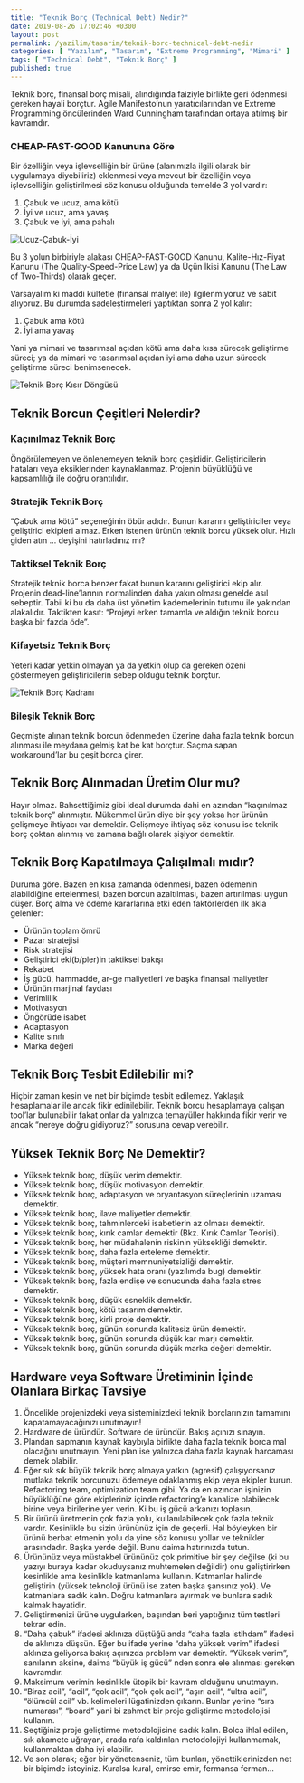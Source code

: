 ```yaml
---
title: "Teknik Borç (Technical Debt) Nedir?"
date: 2019-08-26 17:02:46 +0300
layout: post
permalink: /yazilim/tasarim/teknik-borc-technical-debt-nedir
categories: [ "Yazılım", "Tasarım", "Extreme Programming", "Mimari" ]
tags: [ "Technical Debt", "Teknik Borç" ]
published: true
---
```


Teknik borç, finansal borç misali, alındığında faiziyle birlikte geri ödenmesi gereken hayali borçtur. Agile Manifesto’nun yaratıcılarından ve Extreme Programming öncülerinden Ward Cunningham tarafından ortaya atılmış bir kavramdır.

### CHEAP-FAST-GOOD Kanununa Göre

Bir özelliğin veya işlevselliğin bir ürüne (alanımızla ilgili olarak bir uygulamaya diyebiliriz) eklenmesi veya mevcut bir özelliğin veya işlevselliğin geliştirilmesi söz konusu olduğunda temelde 3 yol vardır:

1. Çabuk ve ucuz, ama kötü
2. İyi ve ucuz, ama yavaş
3. Çabuk ve iyi, ama pahalı

![Ucuz-Çabuk-İyi](/assets/img/2019/08/CHEAP-FAST-GOOD.png "Ucuz-Çabuk-İyi")

Bu 3 yolun birbiriyle alakası CHEAP-FAST-GOOD Kanunu, Kalite-Hız-Fiyat Kanunu (The Quality-Speed-Price Law) ya da Üçün İkisi Kanunu (The Law of Two-Thirds) olarak geçer.

Varsayalım ki maddi külfetle (finansal maliyet ile) ilgilenmiyoruz ve sabit alıyoruz. Bu durumda sadeleştirmeleri yaptıktan sonra 2 yol kalır:

1. Çabuk ama kötü
2. İyi ama yavaş

Yani ya mimari ve tasarımsal açıdan kötü ama daha kısa sürecek geliştirme süreci; ya da mimari ve tasarımsal açıdan iyi ama daha uzun sürecek geliştirme süreci benimsenecek.

![Teknik Borç Kısır Döngüsü](/assets/img/2019/08/teknik-borc-kisir-dongusu.png "Teknik Borç Kısır Döngüsü")

## Teknik Borcun Çeşitleri Nelerdir?

### Kaçınılmaz Teknik Borç

Öngörülemeyen ve önlenemeyen teknik borç çeşididir. Geliştiricilerin hataları veya eksiklerinden kaynaklanmaz. Projenin büyüklüğü ve kapsamlılığı ile doğru orantılıdır.

### Stratejik Teknik Borç

“Çabuk ama kötü” seçeneğinin öbür adıdır. Bunun kararını geliştiriciler veya geliştirici ekipleri almaz. Erken istenen ürünün teknik borcu yüksek olur. Hızlı giden atın … deyişini hatırladınız mı?

### Taktiksel Teknik Borç

Stratejik teknik borca benzer fakat bunun kararını geliştirici ekip alır. Projenin dead-line’larının normalinden daha yakın olması genelde asıl sebeptir. Tabii ki bu da daha üst yönetim kademelerinin tutumu ile yakından alakalıdır. Taktikten kasıt: “Projeyi erken tamamla ve aldığın teknik borcu başka bir fazda öde”.

### Kifayetsiz Teknik Borç

Yeteri kadar yetkin olmayan ya da yetkin olup da gereken özeni göstermeyen geliştiricilerin sebep olduğu teknik borçtur.

![Teknik Borç Kadranı](/assets/img/2019/08/teknik-borc-kadrani.png "Teknik Borç Kadranı")

### Bileşik Teknik Borç

Geçmişte alınan teknik borcun ödenmeden üzerine daha fazla teknik borcun alınması ile meydana gelmiş kat be kat borçtur. Saçma sapan workaround’lar bu çeşit borca girer.

## Teknik Borç Alınmadan Üretim Olur mu?

Hayır olmaz. Bahsettiğimiz gibi ideal durumda dahi en azından “kaçınılmaz teknik borç” alınmıştır. Mükemmel ürün diye bir şey yoksa her ürünün gelişmeye ihtiyacı var demektir. Gelişmeye ihtiyaç söz konusu ise teknik borç çoktan alınmış ve zamana bağlı olarak şişiyor demektir.

## Teknik Borç Kapatılmaya Çalışılmalı mıdır?

Duruma göre. Bazen en kısa zamanda ödenmesi, bazen ödemenin alabildiğine ertelenmesi, bazen borcun azaltılması, bazen artırılması uygun düşer. Borç alma ve ödeme kararlarına etki eden faktörlerden ilk akla gelenler:

- Ürünün toplam ömrü
- Pazar stratejisi
- Risk stratejisi
- Geliştirici eki(b/pler)in taktiksel bakışı
- Rekabet
- İş gücü, hammadde, ar-ge maliyetleri ve başka finansal maliyetler
- Ürünün marjinal faydası
- Verimlilik
- Motivasyon
- Öngörüde isabet
- Adaptasyon
- Kalite sınıfı
- Marka değeri

## Teknik Borç Tesbit Edilebilir mi?

Hiçbir zaman kesin ve net bir biçimde tesbit edilemez. Yaklaşık hesaplamalar ile ancak fikir edinilebilir. Teknik borcu hesaplamaya çalışan tool’lar bulunabilir fakat onlar da yalnızca temayüller hakkında fikir verir ve ancak “nereye doğru gidiyoruz?” sorusuna cevap verebilir.

## Yüksek Teknik Borç Ne Demektir?

- Yüksek teknik borç, düşük verim demektir.
- Yüksek teknik borç, düşük motivasyon demektir.
- Yüksek teknik borç, adaptasyon ve oryantasyon süreçlerinin uzaması demektir.
- Yüksek teknik borç, ilave maliyetler demektir.
- Yüksek teknik borç, tahminlerdeki isabetlerin az olması demektir.
- Yüksek teknik borç, kırık camlar demektir (Bkz. Kırık Camlar Teorisi).
- Yüksek teknik borç, her müdahalenin riskinin yüksekliği demektir.
- Yüksek teknik borç, daha fazla erteleme demektir.
- Yüksek teknik borç, müşteri memnuniyetsizliği demektir.
- Yüksek teknik borç, yüksek hata oranı (yazılımda bug) demektir.
- Yüksek teknik borç, fazla endişe ve sonucunda daha fazla stres demektir.
- Yüksek teknik borç, düşük esneklik demektir.
- Yüksek teknik borç, kötü tasarım demektir.
- Yüksek teknik borç, kirli proje demektir.
- Yüksek teknik borç, günün sonunda kalitesiz ürün demektir.
- Yüksek teknik borç, günün sonunda düşük kar marjı demektir.
- Yüksek teknik borç, günün sonunda düşük marka değeri demektir.

## Hardware veya Software Üretiminin İçinde Olanlara Birkaç Tavsiye

1. Öncelikle projenizdeki veya sisteminizdeki teknik borçlarınızın tamamını kapatamayacağınızı unutmayın!
2. Hardware de üründür. Software de üründür. Bakış açınızı sınayın.
3. Plandan sapmanın kaynak kaybıyla birlikte daha fazla teknik borca mal olacağını unutmayın. Yeni plan ise yalnızca daha fazla kaynak harcaması demek olabilir.
4. Eğer sık sık büyük teknik borç almaya yatkın (agresif) çalışıyorsanız mutlaka teknik borcunuzu ödemeye odaklanmış ekip veya ekipler kurun. Refactoring team, optimization team gibi. Ya da en azından işinizin büyüklüğüne göre ekipleriniz içinde refactoring’e kanalize olabilecek birine veya birilerine yer verin. Ki bu iş gücü arkanızı toplasın.
5. Bir ürünü üretmenin çok fazla yolu, kullanılabilecek çok fazla teknik vardır. Kesinlikle bu sizin ürününüz için de geçerli. Hal böyleyken bir ürünü berbat etmenin yolu da yine söz konusu yollar ve teknikler arasındadır. Başka yerde değil. Bunu daima hatırınızda tutun.
6. Ürününüz veya müstakbel ürününüz çok primitive bir şey değilse (ki bu yazıyı buraya kadar okuduysanız muhtemelen değildir) onu geliştirirken kesinlikle ama kesinlikle katmanlama kullanın. Katmanlar halinde geliştirin (yüksek teknoloji ürünü ise zaten başka şansınız yok). Ve katmanlara sadık kalın. Doğru katmanlara ayırmak ve bunlara sadık kalmak hayatidir.
7. Geliştirmenizi ürüne uygularken, başından beri yaptığınız tüm testleri tekrar edin.
8. “Daha çabuk” ifadesi aklınıza düştüğü anda “daha fazla istihdam” ifadesi de aklınıza düşsün. Eğer bu ifade yerine “daha yüksek verim” ifadesi aklınıza geliyorsa bakış açınızda problem var demektir. “Yüksek verim”, sanılanın aksine, daima “büyük iş gücü” nden sonra ele alınması gereken kavramdır.
9. Maksimum verimin kesinlikle ütopik bir kavram olduğunu unutmayın.
10. “Biraz acil”, “acil”, “çok acil”, “çok çok acil”, “aşırı acil”, “ultra acil”, “ölümcül acil” vb. kelimeleri lügatinizden çıkarın. Bunlar yerine “sıra numarası”, “board” yani bi zahmet bir proje geliştirme metodolojisi kullanın.
11. Seçtiğiniz proje geliştirme metodolojisine sadık kalın. Bolca ihlal edilen, sık akamete uğrayan, arada rafa kaldırılan metodolojiyi kullanmamak, kullanmaktan daha iyi olabilir.
12. Ve son olarak; eğer bir yönetenseniz, tüm bunları, yönettiklerinizden net bir biçimde isteyiniz. Kuralsa kural, emirse emir, fermansa ferman…